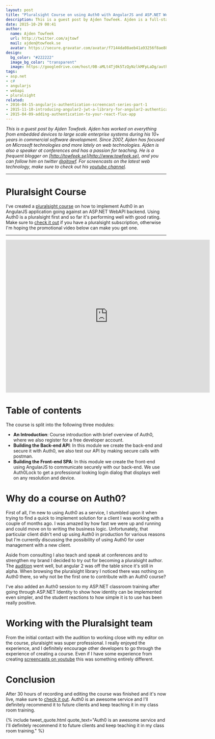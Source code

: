 ```yaml
---
layout: post
title: "Pluralsight Course on using Auth0 with AngularJS and ASP.NET WebAPI"
description: This is a guest post by Ajden Towfeek. Ajden is a full-stack developer with focus on Microsoft technologies with 10+ years of experience in commercial software development.
date: 2015-10-29 00:41
author:
  name: Ajden Towfeek
  url: http://twitter.com/ajtowf
  mail: ajden@towfeek.se
  avatar: https://secure.gravatar.com/avatar/f7144da08aeb41a93256f8ae88f507d2?s=64
design:
  bg_color: "#222222"
  image_bg_color: "transparent"  
  image: https://googledrive.com/host/0B-aMLt4Tj0k5TzQyNzlkMFpLaDg/auth0bloglogo.png
tags:
- asp.net
- c#
- angularjs
- webapi
- pluralsight
related:
- 2016-04-15-angularjs-authentication-screencast-series-part-1
- 2015-11-10-introducing-angular2-jwt-a-library-for-angular2-authentication
- 2015-04-09-adding-authentication-to-your-react-flux-app
---
```


_This is a guest post by Ajden Towfeek. Ajden has worked on everything from embedded devices to large scale enterprise systems during his 10+ years in commercial software development. Since 2007, Ajden has focused on Microsoft technologies and more lately on web technologies. Ajden is also a speaker at conferences and has a passion for teaching. He is a frequent blogger on [http://towfeek.se](http://www.towfeek.se), and you can follow him on twitter [@ajtowf](https://twitter.com/ajtowf). For screencasts on the latest web technology, make sure to check out his [youtube channel](https://www.youtube.com/c/AjdenTowfeek)._

-------------

# Pluralsight Course

I've created a [pluralsight course](http://www.pluralsight.com/courses/authenticating-angular-spa-aspnet-webapi-auth0) on how to implement Auth0 in an AngularJS application going against an ASP.NET WebAPI backend. Using Auth0 is a pluralsight first and so far it's performing well with good rating. Make sure to [check it out](http://www.pluralsight.com/courses/authenticating-angular-spa-aspnet-webapi-auth0) if you have a pluralsight subscription, otherwise I'm hoping the promotional video below can make you get one.  

-------------

<iframe width="640" height="480" src="https://www.youtube.com/embed/gPkhM1GwVYA?rel=0&vq=hd720" frameborder="0" allowfullscreen></iframe>

# Table of contents

The course is split into the following three modules:

* **An Introduction**: Course introduction with brief overview of Auth0, where we also register for a free developer account.
* **Building the Back-end API**: In this module we create the back-end and secure it with Auth0, we also test our API by making secure calls with postman.
* **Building the Front-end SPA**: In this module we create the front-end using AngularJS to communicate securely with our back-end. We use Auth0Lock to get a professional looking login dialog that displays well on any resolution and device.

# Why do a course on Auth0?

First of all, I'm new to using Auth0 as a service, I stumbled upon it when trying to find a quick to implement solution for a client I was working with a couple of months ago. I was amazed by how fast we were up and running and could move on to writing the business logic. Unfortunately, that particular client didn't end up using Auth0 in production for various reasons but I'm currently discussing the possibility of using Auth0 for user management with a new client.    

Aside from consulting I also teach and speak at conferences and to strengthen my brand I decided to try out for becoming a pluralsight author. The [audition](https://youtu.be/QjAfgfTZfho) went well, but angular 2 was off the table since it's still in alpha. When browsing the pluralsight library I noticed there was nothing on Auth0 there, so why not be the first one to contribute with an Auth0 course?

I've also added an Auth0 session to my ASP.NET classroom training after going through ASP.NET Identity to show how identity can be implemented even simpler, and the student reactions to how simple it is to use has been really positive.   

# Working with the Pluralsight team

From the initial contact with the audition to working close with my editor on the course, pluralsight was super professional. I really enjoyed the experience, and I definitely encourage other developers to go through the experience of creating a course. Even if I have some experience from creating [screencasts on youtube](https://www.youtube.com/c/AjdenTowfeek) this was something entirely different.

# Conclusion

After 30 hours of recording and editing the course was finished and it's now live, make sure to [check it out](http://www.pluralsight.com/courses/authenticating-angular-spa-aspnet-webapi-auth0). Auth0 is an awesome service and I'll definitely recommend it to future clients and keep teaching it in my class room training.

{% include tweet_quote.html quote_text="Auth0 is an awesome service and I'll definitely recommend it to future clients and keep teaching it in my class room training." %}
